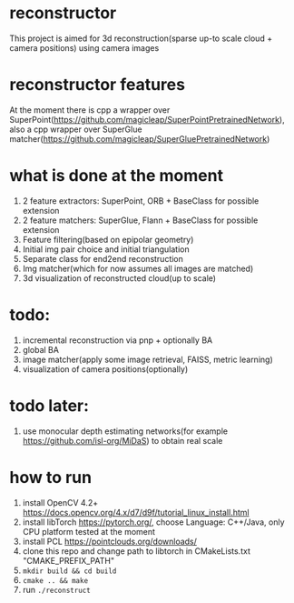 
# reconstructor

This project is aimed for 3d reconstruction(sparse up-to scale cloud + camera positions) using camera images

# reconstructor features

At the moment there is cpp a wrapper over SuperPoint(https://github.com/magicleap/SuperPointPretrainedNetwork), 
also a cpp wrapper over SuperGlue matcher(https://github.com/magicleap/SuperGluePretrainedNetwork)

# what is done at the moment

1. 2 feature extractors: SuperPoint, ORB + BaseClass for possible extension
2. 2 feature matchers: SuperGlue, Flann + BaseClass for possible extension
3. Feature filtering(based on epipolar geometry)
4. Initial img pair choice and initial triangulation
5. Separate class for end2end reconstruction
6. Img matcher(which for now assumes all images are matched)
7. 3d visualization of reconstructed cloud(up to scale)

# todo:

1. incremental reconstruction via pnp + optionally BA
2. global BA
3. image matcher(apply some image retrieval, FAISS, metric learning)
4. visualization of camera positions(optionally)

# todo later:

1. use monocular depth estimating networks(for example https://github.com/isl-org/MiDaS) to obtain real scale

# how to run

1. install OpenCV 4.2+  https://docs.opencv.org/4.x/d7/d9f/tutorial_linux_install.html
2. install libTorch https://pytorch.org/, choose Language: C++/Java, only CPU platform tested at the moment
3. install PCL https://pointclouds.org/downloads/
4. clone this repo and change path to libtorch in CMakeLists.txt "CMAKE_PREFIX_PATH"
5. `mkdir build && cd build`
6. `cmake .. && make`
7. run `./reconstruct`


